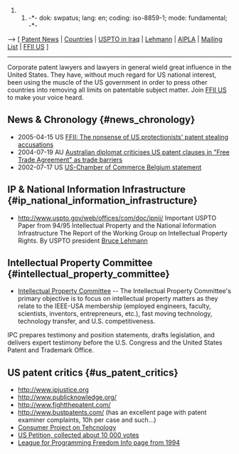 1.  1.  -\*- dok: swpatus; lang: en; coding: iso-8859-1; mode:
        fundamental; -\*-

\--\> \[ [ Patent News](SwpatcninoEn "wikilink") \| [
Countries](SwpatgugdeEn "wikilink") \| [ USPTO in
Iraq](Iraq040426En "wikilink") \| [ Lehmann](BruceLehmannEn "wikilink")
\| [ AIPLA](AiplaEn "wikilink") \| [Mailing
List](http://lists.ffii.org/mailman/listinfo/us-parl/ "wikilink") \| [
FFII US](FfiiUsEn "wikilink") \]

------------------------------------------------------------------------

Corporate patent lawyers and lawyers in general wield great influence in
the United States. They have, without much regard for US national
interest, been using the muscle of the US government in order to press
other countries into removing all limits on patentable subject matter.
Join [ FFII US](FfiiUsEn "wikilink") to make your voice heard.

## News & Chronology {#news_chronology}

-   2005-04-15 US [ FFII: The nonsense of US protectionists\' patent
    stealing accusations](AmericanDaily050415En "wikilink")
-   2004-07-19 AU [ Australian diplomat criticises US patent clauses in
    \"Free Trade Agreement\" as trade
    barriers]([Ausfta040719En "wikilink")
-   2002-07-17 US [US-Chamber of Commerce Belgium
    statement](http://www.eucommittee.be/Pops/2002archive/ciidir72002.pdf "wikilink")

## IP & National Information Infrastructure {#ip_national_information_infrastructure}

-   <http://www.uspto.gov/web/offices/com/doc/ipnii/> Important USPTO
    Paper from 94/95 Intellectual Property and the National Information
    Infrastructure The Report of the Working Group on Intellectual
    Property Rights. By USPTO president [ Bruce
    Lehmann](BruceLehmannEn "wikilink")

## Intellectual Property Committee {#intellectual_property_committee}

-   [Intellectual Property
    Committee](http://www.ieeeusa.org/committees/IPC/ "wikilink") \--
    The Intellectual Property Committee\'s primary objective is to focus
    on intellectual property matters as they relate to the IEEE-USA
    membership (employed engineers, faculty, scientists, inventors,
    entrepreneurs, etc.), fast moving technology, technology transfer,
    and U.S. competitiveness.

IPC prepares testimony and position statements, drafts legislation, and
delivers expert testimony before the U.S. Congress and the United States
Patent and Trademark Office.

## US patent critics {#us_patent_critics}

-   <http://www.ipjustice.org>
-   <http://www.publicknowledge.org/>
-   <http://www.fightthepatent.com/>
-   <http://www.bustpatents.com/> (has an excellent page with patent
    examiner complaints, 10h per case and such\...)
-   [Consumer Project on
    Tehcnology](http://www.cptech.org/ip/business/ "wikilink")
-   [US Petition, collected about 10 000
    votes](http://www.petitiononline.com/pasp01/petition.html "wikilink")
-   [League for Programming Freedom Info page from
    1994](http://www.softwarepatents.com "wikilink")
